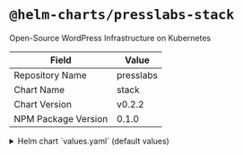 # `@helm-charts/presslabs-stack`

Open-Source WordPress Infrastructure on Kubernetes

| Field               | Value     |
| ------------------- | --------- |
| Repository Name     | presslabs |
| Chart Name          | stack     |
| Chart Version       | v0.2.2    |
| NPM Package Version | 0.1.0     |

<details>

<summary>Helm chart `values.yaml` (default values)</summary>

```yaml
wordpress-operator:
  enabled: true
mysql-operator:
  enabled: true
  orchestrator:
    replicas: 1
nginx-ingress:
  enabled: true
  controller:
    config:
      custom-http-errors: 400,401,403,404,415,500,502,503,504
  defaultBackend:
    image:
      repository: quay.io/presslabs/default-backend
      tag: v0.2.2
cert-manager:
  enabled: true
prometheus-operator:
  enabled: true
```

</details>
